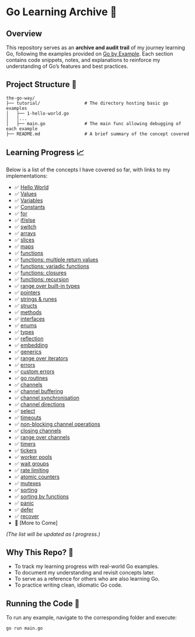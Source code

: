 # Go Learning Archive 📜

## Overview

This repository serves as an **archive and audit trail** of my journey learning Go, following the examples provided on [Go by Example](https://gobyexample.com/). Each section contains code snippets, notes, and explanations to reinforce my understanding of Go’s features and best practices.

## Project Structure 🌳

```
the-go-way/
├── tutorial/                 # The directory hosting basic go examples
│   ├── 1-hello-world.go
│   │...
│   ├── main.go               # The main func allowing debugging of each example
├── README.md                 # A brief summary of the concept covered
```

## Learning Progress 📈

Below is a list of the concepts I have covered so far, with links to my implementations:

- ✅ [Hello World](tutorial/1-hello-world.go/)
- ✅ [Values](tutorial/2-values.go/)
- ✅ [Variables](tutorial/3-variables.go/)
- ✅ [Constants](tutorial/4-constants.go/)
- ✅ [for](tutorial/5-for.go/)
- ✅ [if/else](tutorial/6-if-else.go/)
- ✅ [switch](tutorial/7-switch.go/)
- ✅ [arrays](tutorial/8-arrays.go/)
- ✅ [slices](tutorial/9-slices.go/)
- ✅ [maps](tutorial/10-maps.go/)
- ✅ [functions](tutorial/11-functions.go/)
- ✅ [functions: multiple return values](tutorial/12-multiple-return-values.go/)
- ✅ [functions: variadic functions](tutorial/13-variadic-functions.go/)
- ✅ [functions: closures](tutorial/14-closures.go/)
- ✅ [functions: recursion](tutorial/15-recursion.go/)
- ✅ [range over built-in types](tutorial/16-range-over-built-in-types.go/)
- ✅ [pointers](tutorial/17-pointers.go/)
- ✅ [strings & runes](tutorial/18-strings-and-runes.go/)
- ✅ [structs](tutorial/19-structs.go/)
- ✅ [methods](tutorial/20-methods.go/)
- ✅ [interfaces](tutorial/21-interfaces.go/)
- ✅ [enums](tutorial/22-enums.go/)
- ✅ [types](tutorial/23-types.go/)
- ✅ [reflection](tutorial/24-reflection.go/)
- ✅ [embedding](tutorial/25-embedding.go/)
- ✅ [generics](tutorial/26-generics.go/)
- ✅ [range over iterators](tutorial/27-range-over-iterators.go/)
- ✅ [errors](tutorial/28-errors.go/)
- ✅ [custom errors](tutorial/29-custom-errors.go/)
- ✅ [go routines](tutorial/30-go-routines.go/)
- ✅ [channels](tutorial/31-channels.go/)
- ✅ [channel buffering](tutorial/32-channel-buffering.go/)
- ✅ [channel synchronisation](tutorial/33-channel-synchronization.go/)
- ✅ [channel directions](tutorial/34-channel-directions.go/)
- ✅ [select](tutorial/35-select.go/)
- ✅ [timeouts](tutorial/36-timeouts.go/)
- ✅ [non-blocking channel operations](tutorial/37-non-blocking-channel-operations.go/)
- ✅ [closing channels](tutorial/38-closing-channels.go/)
- ✅ [range over channels](tutorial/39-range-over-channels.go/)
- ✅ [timers](tutorial/40-timers.go/)
- ✅ [tickers](tutorial/41-tickers.go/)
- ✅ [worker pools](tutorial/42-worker-pools.go/)
- ✅ [wait groups](tutorial/43-wait-groups.go/)
- ✅ [rate limiting](tutorial/44-rate-limiting.go/)
- ✅ [atomic counters](tutorial/45-atomic-counters.go/)
- ✅ [mutexes](tutorial/46-mutexes.go/)
- ✅ [sorting](tutorial/48-sorting.go/)
- ✅ [sorting by functions](tutorial/49-sorting-by-functions.go/)
- ✅ [panic](tutorial/50-panic.go/)
- ✅ [defer](tutorial/51-defer.go/)
- ✅ [recover](tutorial/52-recover.go/)
- 🔄 [More to Come]

_(The list will be updated as I progress.)_

## Why This Repo? 🤔

- To track my learning progress with real-world Go examples.
- To document my understanding and revisit concepts later.
- To serve as a reference for others who are also learning Go.
- To practice writing clean, idiomatic Go code.

## Running the Code 🏃

To run any example, navigate to the corresponding folder and execute:

```sh
go run main.go
```
